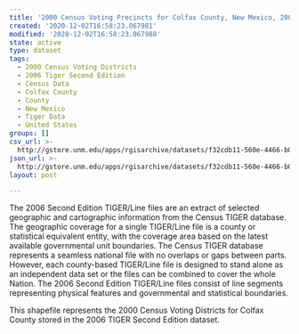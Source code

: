 ```yaml
---
title: '2000 Census Voting Precincts for Colfax County, New Mexico, 2006se TIGER'
created: '2020-12-02T16:58:23.067981'
modified: '2020-12-02T16:58:23.067988'
state: active
type: dataset
tags:
  - 2000 Census Voting Districts
  - 2006 Tiger Second Edition
  - Census Data
  - Colfax County
  - County
  - New Mexico
  - Tiger Data
  - United States
groups: []
csv_url: >-
  http://gstore.unm.edu/apps/rgisarchive/datasets/f32cdb11-560e-4466-b08c-8f1bff5b4082/tgr2006se_colf_vtd00.derived.csv
json_url: >-
  http://gstore.unm.edu/apps/rgisarchive/datasets/f32cdb11-560e-4466-b08c-8f1bff5b4082/tgr2006se_colf_vtd00.derived.json
layout: post

---
```

The 2006 Second Edition TIGER/Line files are an extract of selected geographic and cartographic information from the Census TIGER database.  The geographic coverage for a single TIGER/Line file is a county or statistical equivalent entity, with the coverage area based on the latest available governmental unit boundaries. The Census TIGER database represents a seamless national file with no overlaps or gaps between parts.  However, each county-based TIGER/Line file is designed to stand alone as an independent data set or the files can be combined to cover the whole Nation.  The 2006 Second Edition  TIGER/Line files consist of line segments representing physical features and governmental and statistical boundaries.  

This shapefile represents the 2000 Census Voting Districts for Colfax County stored in the 2006 TIGER Second Edition dataset.
